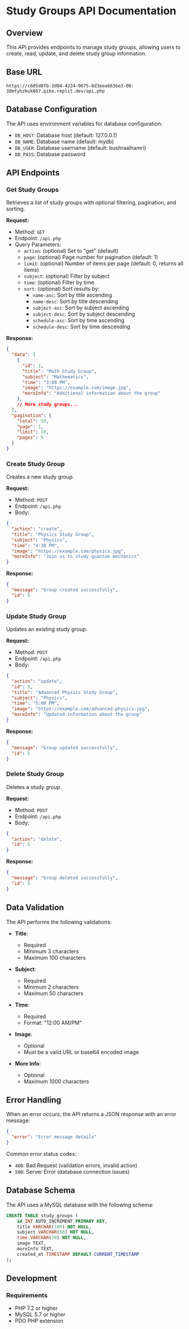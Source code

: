 # Study Groups API Documentation

## Overview

This API provides endpoints to manage study groups, allowing users to create, read, update, and delete study group information.

## Base URL

```
https://c605d8fb-2d04-4224-9675-8d3eea663be3-00-38mfyhzkuk867.pike.replit.dev/api.php
```

## Database Configuration

The API uses environment variables for database configuration:
- `DB_HOST`: Database host (default: 127.0.0.1)
- `DB_NAME`: Database name (default: mydb)
- `DB_USER`: Database username (default: bushraalhamri)
- `DB_PASS`: Database password

## API Endpoints

### Get Study Groups

Retrieves a list of study groups with optional filtering, pagination, and sorting.

**Request:**
- Method: `GET`
- Endpoint: `/api.php`
- Query Parameters:
  - `action`: (optional) Set to "get" (default)
  - `page`: (optional) Page number for pagination (default: 1)
  - `limit`: (optional) Number of items per page (default: 0, returns all items)
  - `subject`: (optional) Filter by subject
  - `time`: (optional) Filter by time
  - `sort`: (optional) Sort results by:
    - `name-asc`: Sort by title ascending
    - `name-desc`: Sort by title descending
    - `subject-asc`: Sort by subject ascending
    - `subject-desc`: Sort by subject descending
    - `schedule-asc`: Sort by time ascending
    - `schedule-desc`: Sort by time descending

**Response:**
```json
{
  "data": [
    {
      "id": 1,
      "title": "Math Study Group",
      "subject": "Mathematics",
      "time": "3:00 PM",
      "image": "https://example.com/image.jpg",
      "moreInfo": "Additional information about the group"
    },
    // More study groups...
  ],
  "pagination": {
    "total": 50,
    "page": 1,
    "limit": 10,
    "pages": 5
  }
}
```

### Create Study Group

Creates a new study group.

**Request:**
- Method: `POST`
- Endpoint: `/api.php`
- Body:
```json
{
  "action": "create",
  "title": "Physics Study Group",
  "subject": "Physics",
  "time": "4:30 PM",
  "image": "https://example.com/physics.jpg",
  "moreInfo": "Join us to study quantum mechanics"
}
```

**Response:**
```json
{
  "message": "Group created successfully",
  "id": 5
}
```

### Update Study Group

Updates an existing study group.

**Request:**
- Method: `POST`
- Endpoint: `/api.php`
- Body:
```json
{
  "action": "update",
  "id": 5,
  "title": "Advanced Physics Study Group",
  "subject": "Physics",
  "time": "5:00 PM",
  "image": "https://example.com/advanced-physics.jpg",
  "moreInfo": "Updated information about the group"
}
```

**Response:**
```json
{
  "message": "Group updated successfully",
  "id": 5
}
```

### Delete Study Group

Deletes a study group.

**Request:**
- Method: `POST`
- Endpoint: `/api.php`
- Body:
```json
{
  "action": "delete",
  "id": 5
}
```

**Response:**
```json
{
  "message": "Group deleted successfully",
  "id": 5
}
```

## Data Validation

The API performs the following validations:

- **Title**:
  - Required
  - Minimum 3 characters
  - Maximum 100 characters

- **Subject**:
  - Required
  - Minimum 2 characters
  - Maximum 50 characters

- **Time**:
  - Required
  - Format: "12:00 AM/PM"

- **Image**:
  - Optional
  - Must be a valid URL or base64 encoded image

- **More Info**:
  - Optional
  - Maximum 1000 characters

## Error Handling

When an error occurs, the API returns a JSON response with an error message:

```json
{
  "error": "Error message details"
}
```

Common error status codes:
- `400`: Bad Request (validation errors, invalid action)
- `500`: Server Error (database connection issues)

## Database Schema

The API uses a MySQL database with the following schema:

```sql
CREATE TABLE study_groups (
    id INT AUTO_INCREMENT PRIMARY KEY,
    title VARCHAR(100) NOT NULL,
    subject VARCHAR(50) NOT NULL,
    time VARCHAR(20) NOT NULL,
    image TEXT,
    moreInfo TEXT,
    created_at TIMESTAMP DEFAULT CURRENT_TIMESTAMP
);
```

## Development

### Requirements
- PHP 7.2 or higher
- MySQL 5.7 or higher
- PDO PHP extension